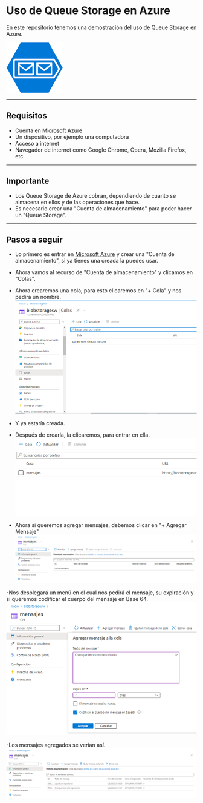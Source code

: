 # Uso de Queue Storage en Azure
En este repositorio tenemos una demostración del uso de Queue Storage en Azure.

![Microsoft-Azure-Queue-Storage](https://github.com/DagonNR/Queue-Storage/blob/main/images/Microsoft-Azure-Queue-Storage.png)

---

## Requisitos
- Cuenta en [Microsoft Azure](https://portal.azure.com)
- Un dispositivo, por ejemplo una computadora
- Acceso a internet
- Navegador de internet como Google Chrome, Opera, Mozilla Firefox, etc.

---

## Importante
- Los Queue Storage de Azure cobran, dependiendo de cuanto se almacena en ellos y de las operaciones que hace.
- Es necesario crear una "Cuenta de almacenamiento" para poder hacer un "Queue Storage".

---

## Pasos a seguir
- Lo primero es entrar en [Microsoft Azure](https://portal.azure.com) y crear una "Cuenta de almacenamiento", si ya tienes una creada la puedes usar.
- Ahora vamos al recurso de "Cuenta de almacenamiento" y clicamos en "Colas".
- Ahora crearemos una cola, para esto clicaremos en "+ Cola" y nos pedirá un nombre.
![P1](https://github.com/DagonNR/Queue-Storage/blob/main/images/P1.PNG)

- Y ya estaría creada.
- Después de crearla, la clicaremos, para entrar en ella.
![P2](https://github.com/DagonNR/Queue-Storage/blob/main/images/P2.PNG)

- Ahora si queremos agregar mensajes, debemos clicar en "+ Agregar Mensaje"
![P3](https://github.com/DagonNR/Queue-Storage/blob/main/images/P3.PNG)

-Nos desplegará un menú en el cual nos pedirá el mensaje, su expiración y si queremos codificar el cuerpo del mensaje en Base 64.
![P4](https://github.com/DagonNR/Queue-Storage/blob/main/images/P4.PNG)

-Los mensajes agregados se verían así.
![P5](https://github.com/DagonNR/Queue-Storage/blob/main/images/P5.PNG)
